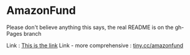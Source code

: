 # AmazonFund

Please don't believe anything this says, the real README is on the gh-Pages branch

Link : [This is the link](https://broccoli-dot.github.io/AmazonFund/index.html)
Link - more comprehensive : [tiny.cc/amazonfund](tiny.cc/amazonfund)
